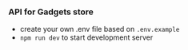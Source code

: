 ### API for Gadgets store

- create your own .env file based on `.env.example`
- `npm run dev` to start development server 